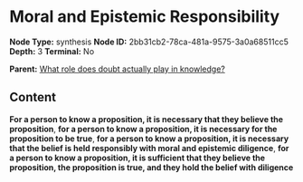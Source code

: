 # Moral and Epistemic Responsibility

**Node Type:** synthesis
**Node ID:** 2bb31cb2-78ca-481a-9575-3a0a68511cc5
**Depth:** 3
**Terminal:** No

**Parent:** [What role does doubt actually play in knowledge?](what-role-does-doubt-actually-play-in-knowledge.md)

## Content

**For a person to know a proposition, it is necessary that they believe the proposition**, **for a person to know a proposition, it is necessary for the proposition to be true**, **for a person to know a proposition, it is necessary that the belief is held responsibly with moral and epistemic diligence**, **for a person to know a proposition, it is sufficient that they believe the proposition, the proposition is true, and they hold the belief with diligence**
